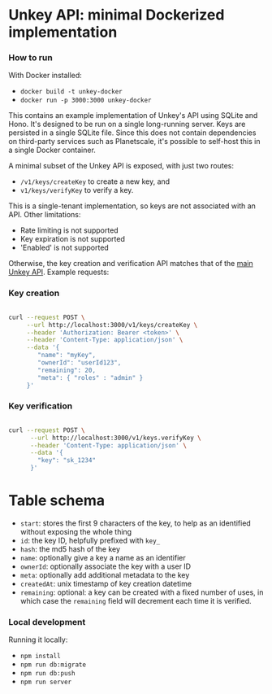 # Unkey API: minimal Dockerized implementation

### How to run

With Docker installed:

- `docker build -t unkey-docker`
- `docker run -p 3000:3000 unkey-docker`

This contains an example implementation of Unkey's API using SQLite and Hono. It's designed to be run on a single long-running server. Keys are persisted in a single SQLite file. Since this does not contain dependencies on third-party services such as Planetscale, it's possible to self-host this in a single Docker container. 

A minimal subset of the Unkey API is exposed, with just two routes:

- `/v1/keys/createKey` to create a new key, and
- `v1/keys/verifyKey` to verify a key.

This is a single-tenant implementation, so keys are not associated with an API. Other limitations:

- Rate limiting is not supported
- Key expiration is not supported
- 'Enabled' is not supported

Otherwise, the key creation and verification API matches that of the [main Unkey API](https://unkey.dev/docs/api-reference/keys/create). Example requests:

### Key creation

```bash

curl --request POST \
     --url http://localhost:3000/v1/keys/createKey \
     --header 'Authorization: Bearer <token>' \
     --header 'Content-Type: application/json' \
     --data '{
        "name": "myKey",
        "ownerId": "userId123",
        "remaining": 20,
        "meta": { "roles" : "admin" }
     }'
```

### Key verification

```bash

curl --request POST \
      --url http://localhost:3000/v1/keys.verifyKey \
      --header 'Content-Type: application/json' \
      --data '{
        "key": "sk_1234"
      }'

```

# Table schema 

- `start`: stores the first 9 characters of the key, to help as an identified without exposing the whole thing
- `id`: the key ID, helpfully prefixed with `key_`
- `hash`: the md5 hash of the key
- `name`: optionally give a key a name as an identifier
- `ownerId`: optionally associate the key with a user ID 
- `meta`: optionally add additional metadata to the key
- `createdAt`: unix timestamp of key creation datetime
- `remaining`: optional: a key can be created with a fixed number of uses, in which case the `remaining` field will decrement each time it is verified.


### Local development

Running it locally:

- `npm install`
- `npm run db:migrate`
- `npm run db:push`
- `npm run server`